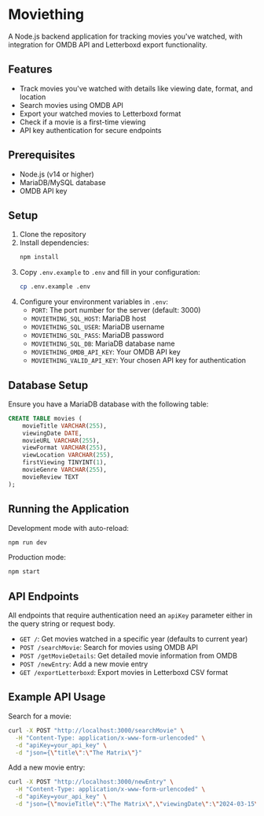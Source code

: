 # Moviething

A Node.js backend application for tracking movies you've watched, with integration for OMDB API and Letterboxd export functionality.

## Features

- Track movies you've watched with details like viewing date, format, and location
- Search movies using OMDB API
- Export your watched movies to Letterboxd format
- Check if a movie is a first-time viewing
- API key authentication for secure endpoints

## Prerequisites

- Node.js (v14 or higher)
- MariaDB/MySQL database
- OMDB API key

## Setup

1. Clone the repository
2. Install dependencies:
   ```bash
   npm install
   ```
3. Copy `.env.example` to `.env` and fill in your configuration:
   ```bash
   cp .env.example .env
   ```
4. Configure your environment variables in `.env`:
   - `PORT`: The port number for the server (default: 3000)
   - `MOVIETHING_SQL_HOST`: MariaDB host
   - `MOVIETHING_SQL_USER`: MariaDB username
   - `MOVIETHING_SQL_PASS`: MariaDB password
   - `MOVIETHING_SQL_DB`: MariaDB database name
   - `MOVIETHING_OMDB_API_KEY`: Your OMDB API key
   - `MOVIETHING_VALID_API_KEY`: Your chosen API key for authentication

## Database Setup

Ensure you have a MariaDB database with the following table:

```sql
CREATE TABLE movies (
    movieTitle VARCHAR(255),
    viewingDate DATE,
    movieURL VARCHAR(255),
    viewFormat VARCHAR(255),
    viewLocation VARCHAR(255),
    firstViewing TINYINT(1),
    movieGenre VARCHAR(255),
    movieReview TEXT
);
```

## Running the Application

Development mode with auto-reload:
```bash
npm run dev
```

Production mode:
```bash
npm start
```

## API Endpoints

All endpoints that require authentication need an `apiKey` parameter either in the query string or request body.

- `GET /`: Get movies watched in a specific year (defaults to current year)
- `POST /searchMovie`: Search for movies using OMDB API
- `POST /getMovieDetails`: Get detailed movie information from OMDB
- `POST /newEntry`: Add a new movie entry
- `GET /exportLetterboxd`: Export movies in Letterboxd CSV format

## Example API Usage

Search for a movie:
```bash
curl -X POST "http://localhost:3000/searchMovie" \
  -H "Content-Type: application/x-www-form-urlencoded" \
  -d "apiKey=your_api_key" \
  -d "json={\"title\":\"The Matrix\"}"
```

Add a new movie entry:
```bash
curl -X POST "http://localhost:3000/newEntry" \
  -H "Content-Type: application/x-www-form-urlencoded" \
  -d "apiKey=your_api_key" \
  -d "json={\"movieTitle\":\"The Matrix\",\"viewingDate\":\"2024-03-15\",\"movieURL\":\"https://www.imdb.com/title/tt0133093\",\"viewFormat\":\"Digital\",\"viewLocation\":\"Home\",\"movieGenre\":\"Sci-Fi\",\"movieReview\":\"Amazing!\",\"firstViewing\":true}"
``` 